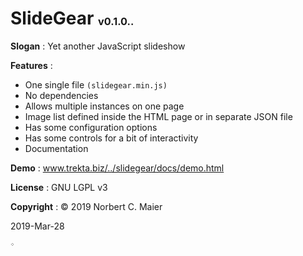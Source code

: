 ﻿# SlideGear <sup><sub><sub>v0.1.0..</sub></sub></sup>

**Slogan** : Yet another JavaScript slideshow

**Features** :
- One single file `(slidegear.min.js)`
- No dependencies
- Allows multiple instances on one page
- Image list defined inside the HTML page or in separate JSON file
- Has some configuration options
- Has some controls for a bit of interactivity
- Documentation

**Demo** : <a href="http://www.trekta.biz/svn/slidegeardev/trunk/slidegear/docs/demo.html" target="_blank">www.trekta.biz/../slidegear/docs/demo.html</a>

**License** : GNU LGPL v3

**Copyright** : © 2019 Norbert C. Maier

2019-Mar-28

<sup><sub>܀</sub></sup><!-- file 20190106°0132 -->
